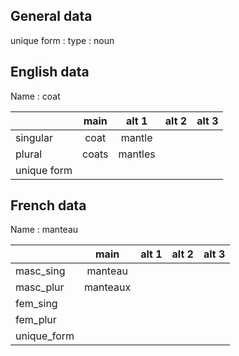 ## General data

unique form :
type : noun

## English data

Name : coat

|             | main  |  alt 1  | alt 2 | alt 3 |
| :---------- | :---: | :-----: | :---: | ----- |
| singular    | coat  | mantle  |       |       |
| plural      | coats | mantles |       |       |
| unique form |       |         |       |       |

## French data

Name : manteau

|             |   main   | alt 1 | alt 2 | alt 3 |
| :---------- | :------: | :---: | :---: | :---: |
| masc_sing   | manteau  |       |       |       |
| masc_plur   | manteaux |       |       |       |
| fem_sing    |          |       |       |       |
| fem_plur    |          |       |       |       |
| unique_form |          |       |       |       |


